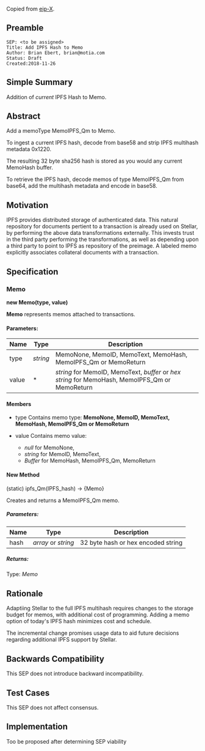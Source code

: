 Copied from [eip-X](https://github.com/ethereum/EIPs/blob/master/eip-X.md).

## Preamble

```
SEP: <to be assigned>
Title: Add IPFS Hash to Memo
Author: Brian Ebert, brian@motia.com
Status: Draft
Created:2018-11-26
```

## Simple Summary
Addition of *current* IPFS Hash to Memo.

## Abstract
Add a memoType MemoIPFS_Qm to Memo.

To ingest a current IPFS hash, decode from base58 and strip IPFS multihash metadata 0x1220.

The resulting 32 byte sha256 hash is stored as you would any current MemoHash buffer.

To retrieve the IPFS hash, decode memos of type MemoIPFS_Qm from base64, add the multihash metadata and encode in base58.

## Motivation
IPFS provides distributed storage of authenticated data.  This natural repository for documents pertient to a transaction is already used on Stellar, by performing the above data transformations externally.  This invests trust in the third party performing the transformations, as well as depending upon a third party to point to IPFS as repository of the preimage. A labeled memo explicitly associates collateral documents with a transaction.

## Specification
### Memo
**new Memo(type, value)**

**Memo** represents memos attached to transactions.

#### Parameters:
Name	| Type  |	Description
----- | ----- | -----------
type	|*string* | MemoNone, MemoID, MemoText, MemoHash, MemoIPFS_Qm or MemoReturn
value |	*     | *string* for MemoID, MemoText, *buffer* or *hex string* for MemoHash, MemoIPFS_Qm or MemoReturn

#### Members

* type
Contains memo type: **MemoNone, MemoID, MemoText, MemoHash, MemoIPFS_Qm or MemoReturn**


* value
Contains memo value:
  * *null* for MemoNone,
  * *string* for MemoID, MemoText,
  * *Buffer* for MemoHash, MemoIPFS_Qm, MemoReturn

#### New Method

(static) ipfs_Qm(IPFS_hash) → {Memo}

Creates and returns a MemoIPFS_Qm memo.

##### Parameters:
Name | Type | Description
---- | ---- | ------------
hash |	*array* or *string*	 | 32 byte hash or hex encoded string

##### Returns:
Type:  *Memo*

## Rationale
Adaptiing Stellar to the full IPFS multihash requires changes to the storage budget for memos, with additional cost of programming. Adding a memo option of today's IPFS hash minimizes cost and schedule.  

The incremental change promises usage data to aid future decisions regarding additional IPFS support by Stellar.

## Backwards Compatibility
This SEP does not introduce backward incompatibility. 

## Test Cases
This SEP does not affect consensus.

## Implementation
Too be proposed after determining SEP viability
